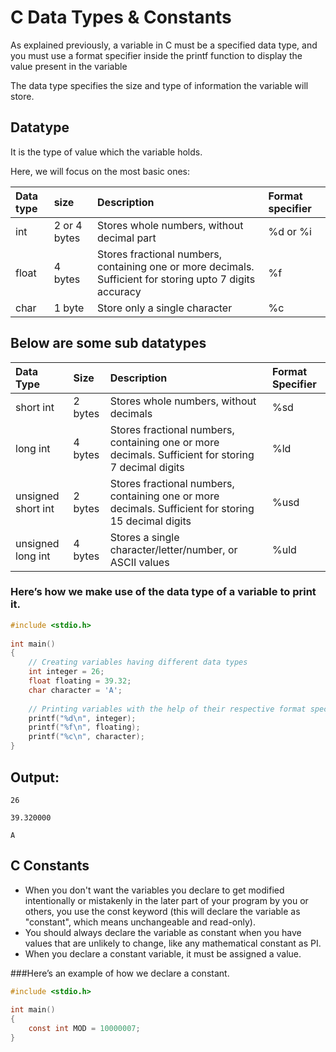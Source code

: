 # C Data Types & Constants
As explained previously, a variable in C must be a specified data type, and you must use a format specifier inside the printf function to display the value present in the variable

The data type specifies the size and type of information the variable will store.

## Datatype
It is the type of value which the variable holds.

Here, we will focus on the most basic ones:

| Data type  | size | Description | Format specifier |
| :----------| :----| :-----------| :----------------|
| int      | 2 or 4 bytes      | Stores whole numbers, without decimal part | %d or %i|
| float      | 4 bytes     | Stores fractional numbers, containing one or more decimals. Sufficient for storing upto 7 digits accuracy | %f |
| char       | 1 byte    | Store only a single character | %c|



## Below are some sub datatypes

| Data Type | Size | Description | Format Specifier |
|:----------|:----------|:----------|:----------|
| short int | 2 bytes | Stores whole numbers, without decimals| %sd |
|long int | 4 bytes | Stores fractional numbers, containing one or more decimals. Sufficient for storing 7 decimal digits | %ld|
| unsigned short int | 2 bytes |Stores fractional numbers, containing one or more decimals. Sufficient for storing 15 decimal digits |%usd|
|unsigned long int |4 bytes |Stores a single character/letter/number, or ASCII values |%uld |

 

 

### Here’s how we make use of the data type of a variable to print it.

``` c
#include <stdio.h>
 
int main()
{
    // Creating variables having different data types
    int integer = 26;
    float floating = 39.32;
    char character = 'A';
 
    // Printing variables with the help of their respective format specifiers
    printf("%d\n", integer);
    printf("%f\n", floating);
    printf("%c\n", character);
}
```

## Output:

```
26
```
```
39.320000
```
```
A
```
 

## C Constants

- When you don't want the variables you declare to get modified intentionally or mistakenly in the later part of your program by you or others, you use the const keyword (this will declare the variable as "constant", which means unchangeable and read-only).
- You should always declare the variable as constant when you have values that are unlikely to change, like any mathematical constant as PI.
- When you declare a constant variable, it must be assigned a value.
 

###Here’s an example of how we declare a constant.

``` c
#include <stdio.h>
 
int main()
{
    const int MOD = 10000007;
}
```